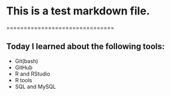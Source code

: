 # This is a test markdown file.
===============================

## Today I learned about the following tools:
* Git(bash)
* GitHub
* R and RStudio
* R tools
* SQL and MySQL
